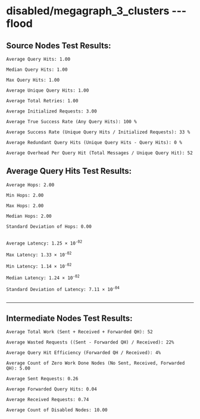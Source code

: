 # disabled/megagraph_3_clusters --- flood
## Source Nodes Test Results:
	Average Query Hits: 1.00

	Median Query Hits: 1.00

	Max Query Hits: 1.00

	Average Unique Query Hits: 1.00

	Average Total Retries: 1.00

	Average Initialized Requests: 3.00

	Average True Success Rate (Any Query Hits): 100 %

	Average Success Rate (Unique Query Hits / Initialized Requests): 33 %

	Average Redundant Query Hits (Unique Query Hits - Query Hits): 0 %

	Average Overhead Per Query Hit (Total Messages / Unique Query Hit): 52



## Average Query Hits Test Results:
<pre><code>Average Hops: 2.00

Min Hops: 2.00

Max Hops: 2.00

Median Hops: 2.00

Standard Deviation of Hops: 0.00


Average Latency: 1.25 × 10<sup>-02</sup>

Max Latency: 1.33 × 10<sup>-02</sup>

Min Latency: 1.14 × 10<sup>-02</sup>

Median Latency: 1.24 × 10<sup>-02</sup>

Standard Deviation of Latency: 7.11 × 10<sup>-04</sup>

</code></pre>

---------------------------------------------
## Intermediate Nodes Test Results:

	Average Total Work (Sent + Received + Forwarded QH): 52

	Average Wasted Requests ((Sent - Forwarded QH) / Received): 22%

	Average Query Hit Efficiency (Forwarded QH / Received): 4%

	Average Count of Zero Work Done Nodes (No Sent, Received, Forwarded QH): 5.00

	Average Sent Requests: 0.26

	Average Forwarded Query Hits: 0.04

	Average Received Requests: 0.74

	Average Count of Disabled Nodes: 10.00

